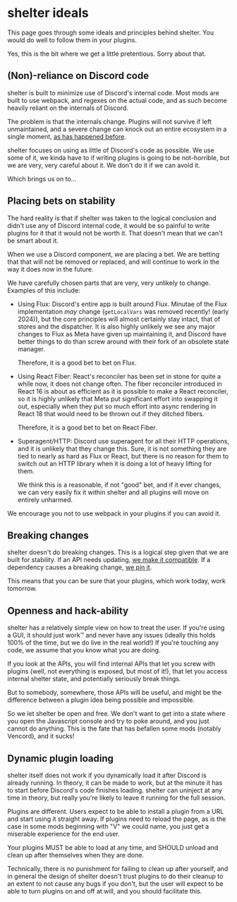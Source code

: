# shelter ideals

This page goes through some ideals and principles behind shelter.
You would do well to follow them in your plugins.

Yes, this is the bit where we get a little pretentious. Sorry about that.

## (Non)-reliance on Discord code

shelter is built to minimize use of Discord's internal code.
Most mods are built to use webpack, and regexes on
the actual code, and as such become heavily reliant on the internals of Discord.

The problem is that the internals change. Plugins will not survive if left unmaintained, and a severe change can knock
out an entire ecosystem in a single moment,
[as has happened before](http://web.archive.org/web/20230121083343/https://cumcord.com/an-exercise-in-futility).

shelter focuses on using as little of Discord's code as possible. We use some of it, we kinda have to if writing plugins
is going to be not-horrible, but we are very, very careful about it. We don't do it if we can avoid it.

Which brings us on to...

## Placing bets on stability

The hard reality is that if shelter was taken to the logical conclusion and didn't use any of Discord internal code,
it would be so painful to write plugins for it that it would not be worth it.
That doesn't mean that we can't be smart about it.

When we use a Discord component, we are placing a bet. We are betting that that will not be removed or replaced, and
will continue to work in the way it does now in the future.

We have carefully chosen parts that are very, very unlikely to change. Examples of this include:
 - Using Flux: Discord's entire app is built around Flux. Minutae of the Flux implementation _may_ change
   (`getLocalVars` was removed recently! (early 2024)), but the core principles will almost certainly stay intact,
   that of stores and the dispatcher. It is also highly unlikely we see any major changes to Flux as Meta have given up
   maintaining it, and Discord have better things to do than screw around with their fork of an obsolete state manager.

   Therefore, it is a good bet to bet on Flux.
 - Using React Fiber: React's reconciler has been set in stone for quite a while now, it does not change often. The
   fiber reconciler introduced in React 16 is about as efficient as it is possible to make a React reconciler, so it is
   highly unlikely that Meta put significant effort into swapping it out, especially when they put so much effort into
   async rendering in React 18 that would need to be thrown out if they ditched fibers.

   Therefore, it is a good bet to bet on React Fiber.
 - Superagent/HTTP: Discord use superagent for all their HTTP operations, and it is unlikely that they change this.
   Sure, it is not something they are tied to nearly as hard as Flux or React, but there is no reason for them to switch
   out an HTTP library when it is doing a lot of heavy lifting for them.

   We think this is a reasonable, if not "good" bet, and if it ever changes, we can very easily fix it within shelter
   and all plugins will move on entirely unharmed.

We encourage you not to use webpack in your plugins if you can avoid it.

## Breaking changes

shelter doesn't do breaking changes. This is a logical step given that we are built for stability.
If an API needs updating,
[we make it compatible](https://github.com/uwu/shelter/commit/f893fa06e4a3336e83e42060f5613cc7f11167c6).
If a dependency causes a breaking change,
[we pin it](https://github.com/uwu/shelter/commit/805e3a0450d2154c33ca392dea63fde205f81784).

This means that you can be sure that your plugins, which work today, work tomorrow.

## Openness and hack-ability

shelter has a relatively simple view on how to treat the user.
If you're using a GUI, it should just work:tm: and never have any issues (ideally this holds 100% of the time, but we
do live in the real world!)
If you're touching any code, we assume that you know what you are doing.

If you look at the APIs, you will find internal APIs that let you screw with plugins (well, not everything is exposed,
but most of it!), that let you access internal shelter state, and potentially seriously break things.

But to somebody, somewhere, those APIs will be useful, and might be the difference between a plugin idea being possible
and impossible.

So we let shelter be open and free. We don't want to get into a state where you open the Javascript console and try to
poke around, and you just cannot do anything. This is the fate that has befallen some mods (notably Vencord), and it
sucks!

## Dynamic plugin loading

shelter itself does not work if you dynamically load it after Discord is already running.
In theory, it can be made to work, but at the minute it has to start before Discord's code finishes loading.
shelter can uninject at any time in theory, but really you're likely to leave it running for the full session.

Plugins are different. Users expect to be able to install a plugin from a URL and start using it straight away.
If plugins need to reload the page, as is the case in some mods beginning with "V" we could name, you just get a
miserable experience for the end user.

Your plugins MUST be able to load at any time, and SHOULD unload and clean up after themselves when they are done.

Technically, there is no punishment for failing to clean up after yourself, and in general the design of shelter doesn't
trust plugins to do their cleanup to an extent to not cause any bugs if you don't, but the user will expect to be able
to turn plugins on and off at will, and you should facilitate this.